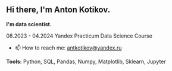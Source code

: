 ## Hi there, I'm Anton Kotikov.

**I'm data scientist.**

08.2023 - 04.2024 Yandex Practicum Data Science Course

- 📫 How to reach me: antkotikov@yandex.ru

**Tools:**
Python, SQL, Pandas, Numpy, Matplotlib, Sklearn, Jupyter
